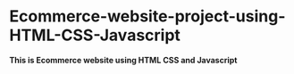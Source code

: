 # Ecommerce-website-project-using-HTML-CSS-Javascript <br>
<b>This is Ecommerce website using HTML CSS and Javascript</b>
